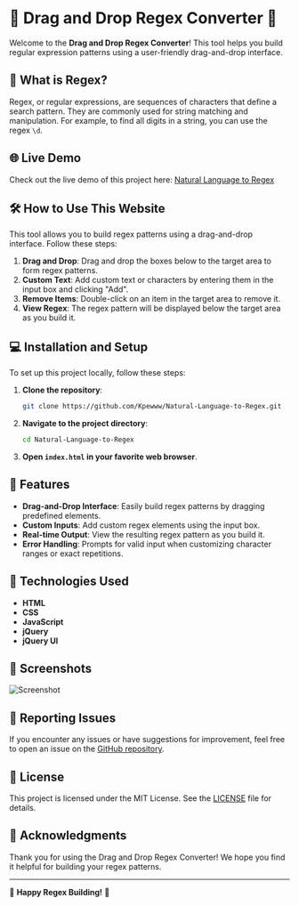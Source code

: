 # 🎉 Drag and Drop Regex Converter 🎉

Welcome to the **Drag and Drop Regex Converter**! This tool helps you build regular expression patterns using a user-friendly drag-and-drop interface.

## 📖 What is Regex?

Regex, or regular expressions, are sequences of characters that define a search pattern. They are commonly used for string matching and manipulation. For example, to find all digits in a string, you can use the regex `\d`.

## 🌐 Live Demo

Check out the live demo of this project here: [Natural Language to Regex](http://natural-language-to-regex.s3-website.us-east-2.amazonaws.com/)

## 🛠️ How to Use This Website

This tool allows you to build regex patterns using a drag-and-drop interface. Follow these steps:

1. **Drag and Drop**: Drag and drop the boxes below to the target area to form regex patterns.
2. **Custom Text**: Add custom text or characters by entering them in the input box and clicking "Add".
3. **Remove Items**: Double-click on an item in the target area to remove it.
4. **View Regex**: The regex pattern will be displayed below the target area as you build it.

## 💻 Installation and Setup

To set up this project locally, follow these steps:

1. **Clone the repository**:
    ```sh
    git clone https://github.com/Kpewww/Natural-Language-to-Regex.git
    ```
2. **Navigate to the project directory**:
    ```sh
    cd Natural-Language-to-Regex
    ```
3. **Open `index.html` in your favorite web browser**.

## 📝 Features

- **Drag-and-Drop Interface**: Easily build regex patterns by dragging predefined elements.
- **Custom Inputs**: Add custom regex elements using the input box.
- **Real-time Output**: View the resulting regex pattern as you build it.
- **Error Handling**: Prompts for valid input when customizing character ranges or exact repetitions.

## 🔧 Technologies Used

- **HTML**
- **CSS**
- **JavaScript**
- **jQuery**
- **jQuery UI**

## 📸 Screenshots

![Screenshot](![image](https://github.com/Kpewww/Natural-Language-to-Regex/assets/131501695/8e43d939-5161-45b1-805d-47414ba6bfdf))

## 🐛 Reporting Issues

If you encounter any issues or have suggestions for improvement, feel free to open an issue on the [GitHub repository](https://github.com/Kpewww/Natural-Language-to-Regex/issues).

## 📄 License

This project is licensed under the MIT License. See the [LICENSE](LICENSE) file for details.

## 👏 Acknowledgments

Thank you for using the Drag and Drop Regex Converter! We hope you find it helpful for building your regex patterns.

---

🚀 **Happy Regex Building!** 🚀
